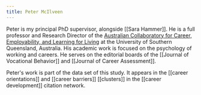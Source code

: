 ```yaml
---
title: Peter McIlveen
---
```


Peter is my principal PhD supervisor, alongside [[Sara Hammer]]. He is a full professor and Research Director of the [Australian Collaboratory for Career, Employability, and Learning for Living](https://accell-research.com/) at the University of Southern Queensland, Australia. His academic work is focused on the psychology of working and careers. He serves on the editorial boards of the [[Journal of Vocational Behavior]] and [[Journal of Career Assessment]]. 

Peter's work is part of the data set of this study. It appears in the [[career orientations]] and [[career barriers]] [[clusters]] in the [[career development]] citation network. 
